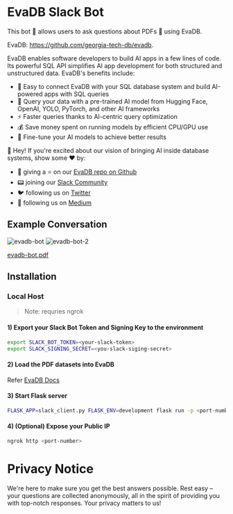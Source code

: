 # EvaDB Slack Bot

This bot 🤖 allows users to ask questions about PDFs 📄 using EvaDB. 

EvaDB: https://github.com/georgia-tech-db/evadb. 

EvaDB enables software developers to build AI apps in a few lines of code. Its powerful SQL API simplifies AI app development for both structured and unstructured data. EvaDB's benefits include:
- 🔮 Easy to connect EvaDB with your SQL database system and build AI-powered apps with SQL queries
- 🤝 Query your data with a pre-trained AI model from Hugging Face, OpenAI, YOLO, PyTorch, and other AI frameworks
- ⚡️ Faster queries thanks to AI-centric query optimization
- 💰 Save money spent on running models by efficient CPU/GPU use
- 🔧 Fine-tune your AI models to achieve better results

👋 Hey! If you're excited about our vision of bringing AI inside database systems, show some ❤️ by: 
<ul>
  <li> 🐙 giving a ⭐ on our <a href="https://github.com/georgia-tech-db/evadb">EvaDB repo on Github</a>
  <li> 📟 joining our <a href="https://evadb.ai/community">Slack Community</a>
  <li> 🐦 following us on <a href="https://twitter.com/evadb_ai">Twitter</a>
  <li> 📝 following us on <a href="https://medium.com/evadb-blog">Medium</a>
</ul>

## Example Conversation

![evadb-bot](https://github.com/georgia-tech-db/evadb-slack-bot/assets/5521975/9b6246d0-0aa7-4020-8346-969b58241e76)
![evadb-bot-2](https://github.com/georgia-tech-db/evadb-slack-bot/assets/5521975/33b961b4-057e-485b-bc23-04585cffd9c4)


[evadb-bot.pdf](https://github.com/georgia-tech-db/evadb-slack-bot/files/12592236/evadb-bot.pdf)



## Installation
### Local Host
> Note: requries ngrok

#### 1) Export your Slack Bot Token and Signing Key to the environment
```bash
export SLACK_BOT_TOKEN=<your-slack-token>
export SLACK_SIGNING_SECRET=<you-slack-siging-secret>
```


#### 2) Load the PDF datasets into EvaDB  
Refer [EvaDB Docs](https://evadb.readthedocs.io/en/stable/)  

#### 3) Start Flask server
```bash
FLASK_APP=slack_client.py FLASK_ENV=development flask run -p <port-number>
```

#### 4) (Optional) Expose your Public IP
```bash
ngrok http <port-number>
```

# Privacy Notice

We're here to make sure you get the best answers possible. Rest easy – your questions are collected anonymously, all in the spirit of providing you with top-notch responses. Your privacy matters to us!
